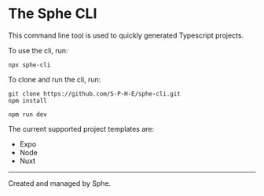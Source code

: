 # The Sphe CLI
This command line tool is used to quickly generated Typescript projects.

To use the cli, run:
```
npx sphe-cli
```

To clone and run the cli, run:
```
git clone https://github.com/S-P-H-E/sphe-cli.git
npm install

npm run dev
```

The current supported project templates are:
- Expo
- Node
- Nuxt

---
Created and managed by Sphe.
